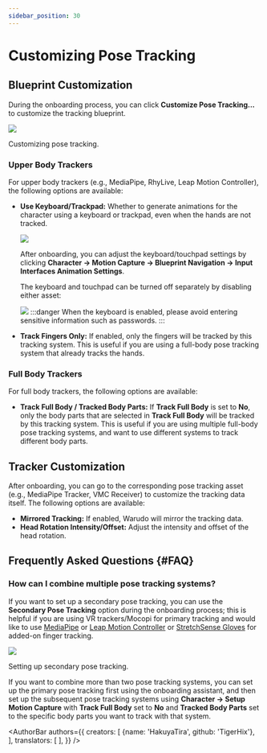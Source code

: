 ```yaml
---
sidebar_position: 30
---
```


# Customizing Pose Tracking

## Blueprint Customization

During the onboarding process, you can click **Customize Pose Tracking...** to customize the tracking blueprint.

![](/doc-img/en-mocap-4.png)
<p class="img-desc">Customizing pose tracking.</p>

### Upper Body Trackers

For upper body trackers (e.g., MediaPipe, RhyLive, Leap Motion Controller), the following options are available:

* **Use Keyboard/Trackpad:** Whether to generate animations for the character using a keyboard or trackpad, even when the hands are not tracked.
  
  ![](/doc-img/zh-keyboard-1.webp)
  
  After onboarding, you can adjust the keyboard/touchpad settings by clicking **Character → Motion Capture → Blueprint Navigation → Input Interfaces Animation Settings**.
  
  The keyboard and touchpad can be turned off separately by disabling either asset:
  
  ![](/doc-img/zh-keyboard-3.webp)
  :::danger
  When the keyboard is enabled, please avoid entering sensitive information such as passwords.
  :::
* **Track Fingers Only:** If enabled, only the fingers will be tracked by this tracking system. This is useful if you are using a full-body pose tracking system that already tracks the hands.

### Full Body Trackers

For full body trackers, the following options are available:

* **Track Full Body / Tracked Body Parts:** If **Track Full Body** is set to **No**, only the body parts that are selected in **Track Full Body** will be tracked by this tracking system. This is useful if you are using multiple full-body pose tracking systems, and want to use different systems to track different body parts.

## Tracker Customization

After onboarding, you can go to the corresponding pose tracking asset (e.g., MediaPipe Tracker, VMC Receiver) to customize the tracking data itself. The following options are available:

* **Mirrored Tracking:** If enabled, Warudo will mirror the tracking data.
* **Head Rotation Intensity/Offset:** Adjust the intensity and offset of the head rotation.

## Frequently Asked Questions {#FAQ}

### How can I combine multiple pose tracking systems?

If you want to set up a secondary pose tracking, you can use the **Secondary Pose Tracking** option during the onboarding process; this is helpful if you are using VR trackers/Mocopi for primary tracking and would like to use [MediaPipe](../mocap/mediapipe.md) or [Leap Motion Controller](../mocap/leap-motion.md) or [StretchSense Gloves](../mocap/stretchsense.md) for added-on finger tracking.

![](/doc-img/en-getting-started-8.png)
<p class="img-desc">Setting up secondary pose tracking.</p>

If you want to combine more than two pose tracking systems, you can set up the primary pose tracking first using the onboarding assistant, and then set up the subsequent pose tracking systems using **Character → Setup Motion Capture** with **Track Full Body** set to **No** and **Tracked Body Parts** set to the specific body parts you want to track with that system.

<AuthorBar authors={{
  creators: [
    {name: 'HakuyaTira', github: 'TigerHix'},
  ],
  translators: [
  ],
}} />
